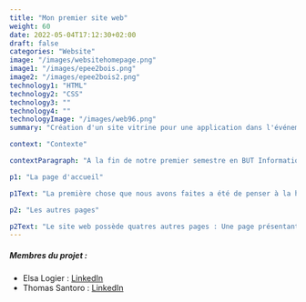 ```yaml
---
title: "Mon premier site web"
weight: 60
date: 2022-05-04T17:12:30+02:00
draft: false
categories: "Website"
image: "/images/websitehomepage.png"
image1: "/images/epee2bois.png"
image2: "/images/epee2bois2.png"
technology1: "HTML"
technology2: "CSS"
technology3: ""
technology4: ""
technologyImage: "/images/web96.png"
summary: "Création d'un site vitrine pour une application dans l'événementiel"

context: "Contexte"

contextParagraph: "A la fin de notre premier semestre en BUT Informatique, nous devions créer un site vitrine pour une entreprise dans l'évènem entiel que nous avions créée au préalable. Pour ce faire, nous étions en groupe de 3 étudiants. J'étais avec Elsa Logier, et Thomas Santoro. Nous ne pouvions seulement utiliser de l'HTML et du CSS, ainsi que nos connaissance, car bootstrap était interdit. Nous n'avions pas eu beaucoups de cour en HTML/CSS, ce qui a beaucoup compliqué la tache, car le site web devait être beau, responsive et fonctionel, en un cour lapse de temps."

p1: "La page d'accueil"

p1Text: "La première chose que nous avons faites a été de penser à la homepage. Nous avons décider de mettre une photo de fond, avec que le nom de notre entreprise par dessus. Ensuite, lorsque l'on scrolle, on peut acceder aux boutons nous dirigeants vers les autres pages du site. Il y a aussi une barre de navigation, qui dirige l'utilisateur vers les sections respective. Enfin, il y avait un pied de page, simple, avec nos contactes."

p2: "Les autres pages"

p2Text: "Le site web possède quatres autres pages : Une page présentant les produits, une autre annonçant les prix, une troisième à propos des créateurs, et enfin une page de contact. Toutes ses pages contenaient un menu de navigation redirigeant vers les autres pages."
---
```


##### Membres du projet :
- Elsa Logier : [LinkedIn](https://www.linkedin.com/in/elsa-logier-2bb692254/)
- Thomas Santoro  : [LinkedIn](https://www.linkedin.com/in/thomas-santoro/)